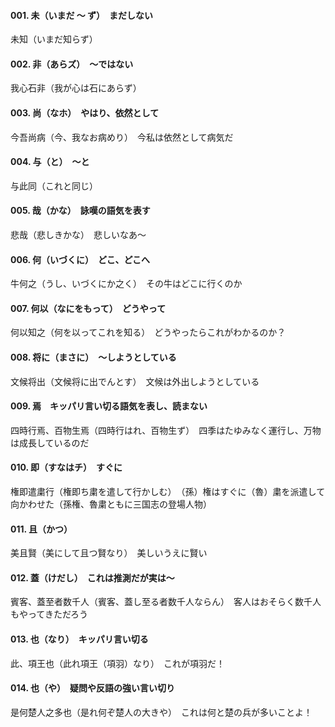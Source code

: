 #### 001. 未（いまだ 〜 ず）　まだしない
未知（いまだ知らず）
　
#### 002. 非（あらズ）　〜ではない
我心石非（我が心は石にあらず）

#### 003. 尚（なホ）　やはり、依然として
今吾尚病（今、我なお病めり）　今私は依然として病気だ

#### 004. 与（と）　〜と
与此同（これと同じ）

#### 005. 哉（かな）　詠嘆の語気を表す
悲哉（悲しきかな）　悲しいなあ〜

#### 006. 何（いづくに）　どこ、どこへ
牛何之（うし、いづくにか之く）　その牛はどこに行くのか

#### 007. 何以（なにをもって）　どうやって
何以知之（何を以ってこれを知る）　どうやったらこれがわかるのか？

#### 008. 将に（まさに）　〜しようとしている
文候将出（文候将に出でんとす）　文候は外出しようとしている

#### 009. 焉　キッパリ言い切る語気を表し、読まない
四時行焉、百物生焉（四時行はれ、百物生ず）　四季はたゆみなく運行し、万物は成長しているのだ

#### 010. 即（すなはチ）　すぐに
権即遣粛行（権即ち粛を遣して行かしむ）　（孫）権はすぐに（魯）粛を派遣して向かわせた（孫権、魯粛ともに三国志の登場人物）

#### 011. 且（かつ）
美且賢（美にして且つ賢なり）　美しいうえに賢い

#### 012. 蓋（けだし）　これは推測だが実は〜
賓客、蓋至者数千人（賓客、蓋し至る者数千人ならん）　客人はおそらく数千人もやってきただろう

#### 013. 也（なり）　キッパリ言い切る
此、項王也（此れ項王（項羽）なり）　これが項羽だ！

#### 014. 也（や）　疑問や反語の強い言い切り
是何楚人之多也（是れ何ぞ楚人の大きや）　これは何と楚の兵が多いことよ！